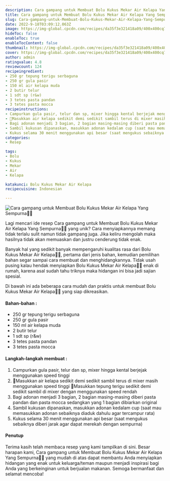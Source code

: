 ```yaml
---
description: Cara gampang untuk Membuat Bolu Kukus Mekar Air Kelapa Yang Sempurna"
title: Cara gampang untuk Membuat Bolu Kukus Mekar Air Kelapa Yang Sempurna
slug: Cara-gampang-untuk-Membuat-Bolu-Kukus-Mekar-Air-Kelapa-Yang-Sempurna
date: 2022-9-18T03:09:12.063Z
image: https://img-global.cpcdn.com/recipes/da35f3e321418a09/400x400cq70/photo.jpg
hideToc: false
enableToc: true
enableTocContent: false
thumbnail: https://img-global.cpcdn.com/recipes/da35f3e321418a09/400x400cq70/photo.jpg
cover: https://img-global.cpcdn.com/recipes/da35f3e321418a09/400x400cq70/photo.jpg
author: admin
ratingvalue: 4.8
reviewcount: 124
recipeingredient:
- 250 gr tepung terigu serbaguna
- 250 gr gula pasir
- 150 ml air kelapa muda
- 2 butir telur
- 1 sdt sp (r&w)
- 3 tetes pasta pandan
- 3 tetes pasta mocca
recipeinstructions:
- Campurkan gula pasir, telur dan sp, mixer hingga kental berjejak menggunakan speed tinggi
- 📍Masukkan air kelapa sedikit demi sedikit sambil terus di mixer masih menggunakan speed tinggi 📍Masukkan tepung terigu sedikit demi sedikit sambil di mixer dengan menggunakan speed rendah
- Bagi adonan menjadi 3 bagian, 2 bagian masing-masing diberi pasta pandan dan pasta mocca sedangkan yang 1 bagian dibiarkan original
- Sambil kukusan dipanaskan, masukkan adonan kedalam cup (saat mau memasukkan adonan sebaiknya diaduk dahulu agar tercampur rata)
- Kukus selama 30 menit menggunakan api besar (saat mengukus sebaiknya diberi jarak agar dapat merekah dengan sempurna)
categories:
- Resep

tags:
- Bolu
- Kukus
- Mekar
- Air
- Kelapa

katakunci: Bolu Kukus Mekar Air Kelapa
recipecuisine: Indonesian

---
```


![Cara gampang untuk Membuat Bolu Kukus Mekar Air Kelapa Yang Sempurna👩‍🍳](https://img-global.cpcdn.com/recipes/da35f3e321418a09/400x400cq70/photo.jpg)

Lagi mencari ide resep Cara gampang untuk Membuat Bolu Kukus Mekar Air Kelapa Yang Sempurna👩‍🍳 yang unik? Cara menyiapkannya memang tidak terlalu sulit namun tidak gampang juga. Jika keliru mengolah maka hasilnya tidak akan memuaskan dan justru cenderung tidak enak.

Banyak hal yang sedikit banyak mempengaruhi kualitas rasa dari Bolu Kukus Mekar Air Kelapa👩‍🍳, pertama dari jenis bahan, kemudian pemilihan bahan segar sampai cara membuat dan menghidangkannya. Tidak usah pusing kalau hendak menyiapkan Bolu Kukus Mekar Air Kelapa👩‍🍳 enak di rumah, karena asal sudah tahu triknya maka hidangan ini bisa jadi sajian spesial.

Di bawah ini ada beberapa cara mudah dan praktis untuk membuat Bolu Kukus Mekar Air Kelapa👩‍🍳 yang siap dikreasikan.

<!--inarticleads1-->

#### Bahan-bahan :

- 250 gr tepung terigu serbaguna
- 250 gr gula pasir
- 150 ml air kelapa muda
- 2 butir telur
- 1 sdt sp (r&w)
- 3 tetes pasta pandan
- 3 tetes pasta mocca

<!--inarticleads2-->

#### Langkah-langkah membuat :

1. Campurkan gula pasir, telur dan sp, mixer hingga kental berjejak menggunakan speed tinggi
1. 📍Masukkan air kelapa sedikit demi sedikit sambil terus di mixer masih menggunakan speed tinggi 📍Masukkan tepung terigu sedikit demi sedikit sambil di mixer dengan menggunakan speed rendah
1. Bagi adonan menjadi 3 bagian, 2 bagian masing-masing diberi pasta pandan dan pasta mocca sedangkan yang 1 bagian dibiarkan original
1. Sambil kukusan dipanaskan, masukkan adonan kedalam cup (saat mau memasukkan adonan sebaiknya diaduk dahulu agar tercampur rata)
1. Kukus selama 30 menit menggunakan api besar (saat mengukus sebaiknya diberi jarak agar dapat merekah dengan sempurna)

#### Penutup

Terima kasih telah membaca resep yang kami tampilkan di sini. Besar harapan kami, Cara gampang untuk Membuat Bolu Kukus Mekar Air Kelapa Yang Sempurna👩‍🍳 yang mudah di atas dapat membantu Anda menyiapkan hidangan yang enak untuk keluarga/teman maupun menjadi inspirasi bagi Anda yang berkeinginan untuk berjualan makanan. Semoga bermanfaat dan selamat mencoba!